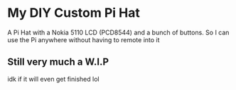 # My DIY Custom Pi Hat
A Pi Hat with a Nokia 5110 LCD (PCD8544) and a bunch of buttons. So I can use the Pi anywhere without having to remote into it

## Still very much a W.I.P
idk if it will even get finished lol